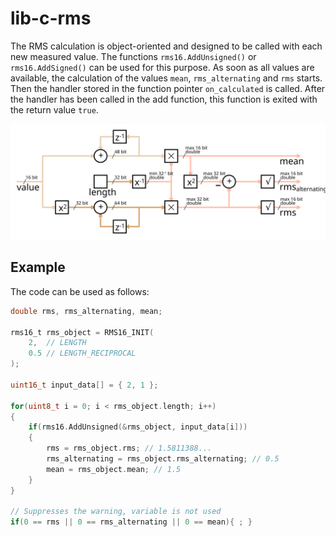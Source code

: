 # lib-c-rms

The RMS calculation is object-oriented and designed to be called with each new measured value. The functions `rms16.AddUnsigned()` or `rms16.AddSigned()` can be used for this purpose. As soon as all values are available, the calculation of the values `mean`, `rms_alternating` and `rms` starts. Then the handler stored in the function pointer `on_calculated` is called. After the handler has been called in the add function, this function is exited with the return value `true`.

<picture>
  <source
    media="(prefers-color-scheme: dark)"
    srcset="./docs/signal_flow_dark.svg" />
  <img
    alt="The rms function signal plan."
    src="./docs/signal_flow.svg"
    width="800" />
</picture>

## Example

The code can be used as follows:

```c
double rms, rms_alternating, mean;

rms16_t rms_object = RMS16_INIT(
    2,  // LENGTH
    0.5 // LENGTH_RECIPROCAL
);

uint16_t input_data[] = { 2, 1 };

for(uint8_t i = 0; i < rms_object.length; i++)
{
    if(rms16.AddUnsigned(&rms_object, input_data[i]))
    {
        rms = rms_object.rms; // 1.5811388...
        rms_alternating = rms_object.rms_alternating; // 0.5
        mean = rms_object.mean; // 1.5
    }
}

// Suppresses the warning, variable is not used
if(0 == rms || 0 == rms_alternating || 0 == mean){ ; }
```
